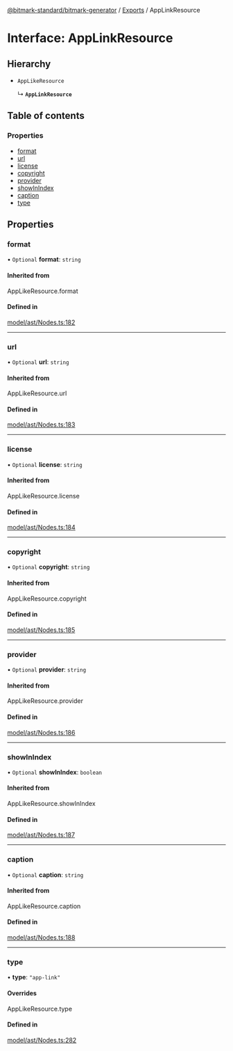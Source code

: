 [@bitmark-standard/bitmark-generator](../API.md) / [Exports](../modules.md) / AppLinkResource

# Interface: AppLinkResource

## Hierarchy

- `AppLikeResource`

  ↳ **`AppLinkResource`**

## Table of contents

### Properties

- [format](AppLinkResource.md#format)
- [url](AppLinkResource.md#url)
- [license](AppLinkResource.md#license)
- [copyright](AppLinkResource.md#copyright)
- [provider](AppLinkResource.md#provider)
- [showInIndex](AppLinkResource.md#showInIndex)
- [caption](AppLinkResource.md#caption)
- [type](AppLinkResource.md#type)

## Properties

### format

• `Optional` **format**: `string`

#### Inherited from

AppLikeResource.format

#### Defined in

[model/ast/Nodes.ts:182](https://github.com/getMoreBrain/bitmark-generator/blob/de39d9c/src/model/ast/Nodes.ts#L182)

___

### url

• `Optional` **url**: `string`

#### Inherited from

AppLikeResource.url

#### Defined in

[model/ast/Nodes.ts:183](https://github.com/getMoreBrain/bitmark-generator/blob/de39d9c/src/model/ast/Nodes.ts#L183)

___

### license

• `Optional` **license**: `string`

#### Inherited from

AppLikeResource.license

#### Defined in

[model/ast/Nodes.ts:184](https://github.com/getMoreBrain/bitmark-generator/blob/de39d9c/src/model/ast/Nodes.ts#L184)

___

### copyright

• `Optional` **copyright**: `string`

#### Inherited from

AppLikeResource.copyright

#### Defined in

[model/ast/Nodes.ts:185](https://github.com/getMoreBrain/bitmark-generator/blob/de39d9c/src/model/ast/Nodes.ts#L185)

___

### provider

• `Optional` **provider**: `string`

#### Inherited from

AppLikeResource.provider

#### Defined in

[model/ast/Nodes.ts:186](https://github.com/getMoreBrain/bitmark-generator/blob/de39d9c/src/model/ast/Nodes.ts#L186)

___

### showInIndex

• `Optional` **showInIndex**: `boolean`

#### Inherited from

AppLikeResource.showInIndex

#### Defined in

[model/ast/Nodes.ts:187](https://github.com/getMoreBrain/bitmark-generator/blob/de39d9c/src/model/ast/Nodes.ts#L187)

___

### caption

• `Optional` **caption**: `string`

#### Inherited from

AppLikeResource.caption

#### Defined in

[model/ast/Nodes.ts:188](https://github.com/getMoreBrain/bitmark-generator/blob/de39d9c/src/model/ast/Nodes.ts#L188)

___

### type

• **type**: ``"app-link"``

#### Overrides

AppLikeResource.type

#### Defined in

[model/ast/Nodes.ts:282](https://github.com/getMoreBrain/bitmark-generator/blob/de39d9c/src/model/ast/Nodes.ts#L282)
